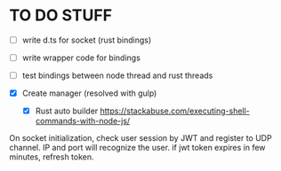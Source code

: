 # TO DO STUFF

- [ ] write d.ts for socket (rust bindings)
- [ ] write wrapper code for bindings
- [ ] test bindings between node thread and rust threads

- [x] Create manager (resolved with gulp)
  - [x] Rust auto builder https://stackabuse.com/executing-shell-commands-with-node-js/

On socket initialization, check user session by JWT and register to UDP channel.
IP and port will recognize the user.
if jwt token expires in few minutes, refresh token.
